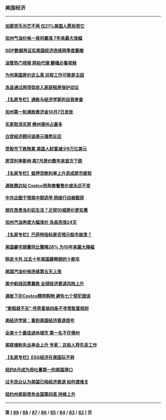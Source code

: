 ### 美国经济
---
#### [加密货币光芒不再 仅21%美国人愿投资它](../../pages/ncid1078158/n13835696.md?09300845) 
#### [加州气油价格一夜间暴涨 7年来最大涨幅](../../pages/ncid1078158/n13835638.md?09300845) 
#### [GDP数据再证实美国经济连续两季度萎缩](../../pages/ncid1078158/n13835544.md?09300845) 
#### [油管热门视频 网站代理 翻墙必看视频](http://209.222.30.114:81/youtube.html?09300845)
#### [为何美国房价这么高 远程工作可能是主因](../../pages/ncid1078158/n13834858.md?09300845) 
#### [洛县通过两项低收入家庭租房保护动议](../../pages/ncid1078158/n13834780.md?09300845) 
#### [【名家专栏】通胀与经济学家的自我审查](../../pages/ncid1078158/n13834612.md?09300845) 
#### [加州第一轮通胀救济金10月7日发放](../../pages/ncid1078158/n13834760.md?09300845) 
#### [买家取消买房 佛州德州占最多](../../pages/ncid1078158/n13834755.md?09300845) 
#### [白宫经济顾问谈美元强势反应](../../pages/ncid1078158/n13834537.md?09300845) 
#### [受股市下跌拖累 美国人财富减少9万亿美元](../../pages/ncid1078158/n13834006.md?09300845) 
#### [房贷利率影响 美7月房价数年来首次下跌](../../pages/ncid1078158/n13833973.md?09300845) 
#### [【名家专栏】抵押贷款利率上升造成房市疲软](../../pages/ncid1078158/n13833781.md?09300845) 
#### [通胀靠边站 Costco热狗套餐售价或永远不变](../../pages/ncid1078158/n13833436.md?09300845) 
#### [中共企图干预美中期选举 网络行动被截获](../../pages/ncid1078158/n13833877.md?09300845) 
#### [想在昂贵洛杉矶生活？近郊10城房价更实惠](../../pages/ncid1078158/n13833480.md?09300845) 
#### [加州汽油再度大幅涨价 洛县连涨24天](../../pages/ncid1078158/n13833322.md?09300845) 
#### [【名家专栏】巴菲特指标是否预示股市崩溃？](../../pages/ncid1078158/n13833006.md?09300845) 
#### [美国豪宅销量同比骤降28% 为10年来最大降幅](../../pages/ncid1078158/n13832678.md?09300845) 
#### [除皮卡外 过去十年美国最畅销的十款车](../../pages/ncid1078158/n13817415.md?09300845) 
#### [美国汽油价格连续第五天上涨](../../pages/ncid1078158/n13832514.md?09300845) 
#### [美中航线运费暴跌 全球经济衰退风险上升](../../pages/ncid1078158/n13832474.md?09300845) 
#### [通胀下在Costco精明购物 避免七个常犯错误](../../pages/ncid1078158/n13828547.md?09300845) 
#### [“能租就不买” 传奇富翁四条不寻常致富规则](../../pages/ncid1078158/n13830882.md?09300845) 
#### [美经济学家：看到美国经济衰退信号](../../pages/ncid1078158/n13832272.md?09300845) 
#### [全美十个最佳退休城市 第一名不在佛州](../../pages/ncid1078158/n13832070.md?09300845) 
#### [美联储称失业率会上升 专家：这些人将先丢工作](../../pages/ncid1078158/n13832172.md?09300845) 
#### [【名家专栏】ESG经济在美国玩不转](../../pages/ncid1078158/n13831989.md?09300845) 
#### [纽约8月成为吞吐量第一的美国港口](../../pages/ncid1078158/n13832037.md?09300845) 
#### [过半民众认为美国已陷经济衰退 如何渡难关](../../pages/ncid1078158/n13832147.md?09300845) 
#### [纽约州家庭债务全国第四高 持续上升](../../pages/ncid1078158/n13831704.md?09300845) 

---
#### 第 [ [89](./89.md?09300845) / [88](./88.md?09300845) / [87](./87.md?09300845) / [86](./86.md?09300845) / [85](./85.md?09300845) / [84](./84.md?09300845) / [83](./83.md?09300845) / [82](./82.md?09300845) ] 页
